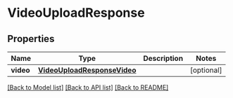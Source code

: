 # VideoUploadResponse

## Properties
Name | Type | Description | Notes
------------ | ------------- | ------------- | -------------
**video** | [**VideoUploadResponseVideo**](VideoUploadResponseVideo.md) |  | [optional] 

[[Back to Model list]](../README.md#documentation-for-models) [[Back to API list]](../README.md#documentation-for-api-endpoints) [[Back to README]](../README.md)


